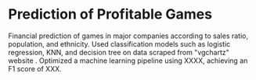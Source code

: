 # Prediction of Profitable Games
Financial prediction of games in major companies according to sales ratio, population, and ethnicity.
Used classification models such as logistic regression, KNN, and decision tree on data scraped from "vgchartz" website .
Optimized a machine learning pipeline using XXXX, achieving an F1 score of XXX.
